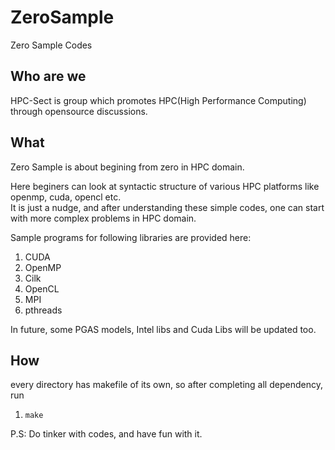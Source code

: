 ZeroSample
==========

Zero Sample Codes 

## Who are we 

HPC-Sect is group which promotes HPC(High Performance Computing) through opensource discussions.

## What 

Zero Sample is about begining from zero in HPC domain. 

Here beginers can look at syntactic structure of various HPC platforms like openmp, cuda, opencl etc.   
It is just a nudge, and after understanding these simple codes, one can start with more complex problems
in HPC domain.

Sample programs for following libraries are provided here: 
 1. CUDA
 2. OpenMP
 3. Cilk
 4. OpenCL
 5. MPI 
 6. pthreads

In future, some  PGAS models, Intel libs and Cuda Libs will be updated too.   

## How
every directory has makefile of its own, so after completing all dependency, run
1. `make` 

P.S: Do tinker with codes, and have fun with it. 
